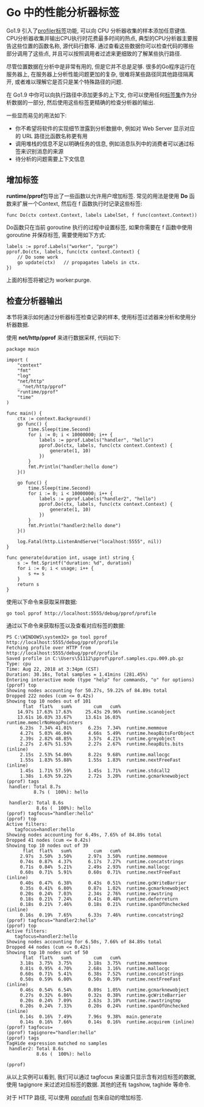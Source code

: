 # Go 中的性能分析器标签 #

Go1.9 引入了[profiler标签](https://github.com/golang/proposal/blob/master/design/17280-profile-labels.md)功能, 可以向 CPU 分析器收集的样本添加任意键值. CPU分析器收集并输出CPU执行时花费最多时间的热点, 典型的CPU分析器主要报告这些位置的函数名称, 源代码行数等. 通过查看这些数据你可以检查代码的哪些部分调用了这些点, 并且可以按照调用者过滤来更细致的了解某些执行路径.

尽管位置数据在分析中是非常有用的, 但是它并不总是足够. 很多的Go程序运行在服务器上, 在服务器上分析性能问题更加的复杂, 很难将某些路径同其他路径隔离开, 或者难以理解它是否只是某个特殊路径的问题.

在 Go1.9 中你可以向执行路径中添加更多的上下文, 你可以使用任何[标签集](http://beta.golang.org/pkg/runtime/pprof/#LabelSet)作为分析数据的一部分, 然后使用这些标签更精确的检查分析器的输出.

一些显而易见的用法如下:

- 你不希望将软件的实现细节泄露到分析数据中, 例如对 Web Server 显示对应的 URL 路径比函数名称更有用
- 调用堆栈的信息不足以明确任务的信息, 例如消息队列中的消费者可以通过标签来识别消息的来源
- 待分析的问题需要上下文信息

## 增加标签 ##

**runtime/pprof**包导出了一些函数以允许用户增加标签. 常见的用法是使用 **Do** 函数来扩展一个Context, 然后在 f 函数执行时记录这些标签:

```
func Do(ctx context.Context, labels LabelSet, f func(context.Context))
```

Do函数只在当前 goroutine 执行的过程中设置标签, 如果你需要在 f 函数中使用 goroutine 并保存标签, 需要使用如下方式:

```
labels := pprof.Labels("worker", "purge")
pprof.Do(ctx, labels, func(ctx context.Context) {
    // Do some work
    go update(ctx)   // propagates labels in ctx.
})
```

上面的标签将被记为 worker:purge.

## 检查分析器输出 ##

本节将演示如何通过分析器标签检查记录的样本, 使用标签过滤器来分析和使用分析器数据.

使用 **net/http/pprof** 来进行数据采样, 代码如下:

```
package main

import (
	"context"
	"fmt"
	"log"
	"net/http"
	_ "net/http/pprof"
	"runtime/pprof"
	"time"
)

func main() {
	ctx := context.Background()
	go func() {
		time.Sleep(time.Second)
		for i := 0; i < 10000000; i++ {
			labels := pprof.Labels("handler", "hello")
			pprof.Do(ctx, labels, func(ctx context.Context) {
				generate(1, 10)
			})
		}
		fmt.Println("handler:hello done")
	}()

	go func() {
		time.Sleep(time.Second)
		for i := 0; i < 10000000; i++ {
			labels := pprof.Labels("handler2", "hello")
			pprof.Do(ctx, labels, func(ctx context.Context) {
				generate(1, 10)
			})
		}
		fmt.Println("handler2:hello done")
	}()

	log.Fatal(http.ListenAndServe("localhost:5555", nil))
}

func generate(duration int, usage int) string {
	s := fmt.Sprintf("duration: %d", duration)
	for i := 0; i < usage; i++ {
		s += s
	}
	return s
}
```

使用以下命令来获取采样数据:

```
go tool pprof http://localhost:5555/debug/pprof/profile
```

通过以下命令来获取标签以及查看对应标签的数据:

```
PS C:\WINDOWS\system32> go tool pprof http://localhost:5555/debug/pprof/profile
Fetching profile over HTTP from http://localhost:5555/debug/pprof/profile
Saved profile in C:\Users\51112\pprof\pprof.samples.cpu.009.pb.gz
Type: cpu
Time: Aug 22, 2018 at 3:34pm (CST)
Duration: 30.16s, Total samples = 1.41mins (281.45%)
Entering interactive mode (type "help" for commands, "o" for options)
(pprof) top
Showing nodes accounting for 50.27s, 59.22% of 84.89s total
Dropped 222 nodes (cum <= 0.42s)
Showing top 10 nodes out of 101
      flat  flat%   sum%        cum   cum%
    14.97s 17.63% 17.63%     25.43s 29.96%  runtime.scanobject
    13.61s 16.03% 33.67%     13.61s 16.03%  runtime.memclrNoHeapPointers
     6.23s  7.34% 41.01%      6.23s  7.34%  runtime.memmove
     4.27s  5.03% 46.04%      4.66s  5.49%  runtime.heapBitsForObject
     2.39s  2.82% 48.85%      3.57s  4.21%  runtime.greyobject
     2.27s  2.67% 51.53%      2.27s  2.67%  runtime.heapBits.bits (inline)
     2.15s  2.53% 54.06%      8.22s  9.68%  runtime.mallocgc
     1.55s  1.83% 55.88%      1.55s  1.83%  runtime.nextFreeFast (inline)
     1.45s  1.71% 57.59%      1.45s  1.71%  runtime.stdcall2
     1.38s  1.63% 59.22%      2.72s  3.20%  runtime.gcmarknewobject
(pprof) tags
 handler: Total 8.7s
          8.7s (  100%): hello

 handler2: Total 8.6s
           8.6s (  100%): hello
(pprof) tagfocus="handler:hello"
(pprof) top
Active filters:
   tagfocus=handler:hello
Showing nodes accounting for 6.49s, 7.65% of 84.89s total
Dropped 41 nodes (cum <= 0.42s)
Showing top 10 nodes out of 39
      flat  flat%   sum%        cum   cum%
     2.97s  3.50%  3.50%      2.97s  3.50%  runtime.memmove
     0.74s  0.87%  4.37%      6.17s  7.27%  runtime.concatstrings
     0.71s  0.84%  5.21%      2.49s  2.93%  runtime.mallocgc
     0.60s  0.71%  5.91%      0.60s  0.71%  runtime.nextFreeFast (inline)
     0.40s  0.47%  6.38%      0.43s  0.51%  runtime.gcWriteBarrier
     0.35s  0.41%  6.80%      0.87s  1.02%  runtime.gcmarknewobject
     0.20s  0.24%  7.03%      2.34s  2.76%  runtime.rawstring
     0.18s  0.21%  7.24%      0.41s  0.48%  runtime.deferreturn
     0.18s  0.21%  7.46%      0.18s  0.21%  runtime.spanOfUnchecked (inline)
     0.16s  0.19%  7.65%      6.33s  7.46%  runtime.concatstring2
(pprof) tagfocus="handler2:hello"
(pprof) top
Active filters:
   tagfocus=handler2:hello
Showing nodes accounting for 6.50s, 7.66% of 84.89s total
Dropped 44 nodes (cum <= 0.42s)
Showing top 10 nodes out of 50
      flat  flat%   sum%        cum   cum%
     3.18s  3.75%  3.75%      3.18s  3.75%  runtime.memmove
     0.81s  0.95%  4.70%      2.68s  3.16%  runtime.mallocgc
     0.60s  0.71%  5.41%      6.38s  7.52%  runtime.concatstrings
     0.50s  0.59%  6.00%      0.50s  0.59%  runtime.nextFreeFast (inline)
     0.46s  0.54%  6.54%      0.89s  1.05%  runtime.gcmarknewobject
     0.27s  0.32%  6.86%      0.32s  0.38%  runtime.gcWriteBarrier
     0.20s  0.24%  7.09%      2.63s  3.10%  runtime.rawstringtmp
     0.20s  0.24%  7.33%      0.20s  0.24%  runtime.spanOfUnchecked (inline)
     0.14s  0.16%  7.49%      7.96s  9.38%  main.generate
     0.14s  0.16%  7.66%      0.14s  0.16%  runtime.acquirem (inline)
(pprof) tagfocus=
(pprof) tagignore="handler:hello"
(pprof) tags
TagHide expression matched no samples
 handler2: Total 8.6s
           8.6s (  100%): hello

(pprof)
```

从以上实例可以看到, 我们可以通过 tagfocus 来设置只显示含有对应标签的数据, 使用 tagignore 来过滤对应标签的数据. 其他的还有 tagshow, taghide 等命令.

对于 HTTP 路径, 可以使用 [pprofutil](https://godoc.org/github.com/rakyll/goutil/pprofutil) 包来自动的增加标签.